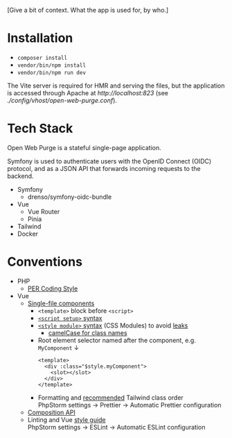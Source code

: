 [Give a bit of context. What the app is used for, by who.]

# Installation

- `composer install`
- `vendor/bin/npm install`
- `vendor/bin/npm run dev`

The Vite server is required for HMR and serving the files, but the application is accessed through Apache at _http://localhost:823_ (see _./config/vhost/open-web-purge.conf_).

# Tech Stack

Open Web Purge is a stateful single-page application.

Symfony is used to authenticate users with the OpenID Connect (OIDC) protocol, and as a JSON API that forwards incoming requests to the backend.

- Symfony
  - drenso/symfony-oidc-bundle
- Vue
  - Vue Router
  - Pinia
- Tailwind
- Docker

# Conventions

- PHP
  - [PER Coding Style](https://www.php-fig.org/per/coding-style/)
- Vue
  - [Single-file components](https://vuejs.org/guide/scaling-up/sfc.html#single-file-components)
    - `<template>` block before `<script>`
    - [`<script setup>` syntax](https://vuejs.org/api/sfc-script-setup.html#script-setup)
    - [`<style module>` syntax](https://vuejs.org/api/sfc-css-features.html#css-modules) (CSS Modules) to avoid [leaks](https://github.com/vuejs/vue-loader/issues/957)
      - [camelCase for class names](https://github.com/css-modules/css-modules/blob/master/docs/naming.md)
    - Root element selector named after the component, e.g.  
      `MyComponent` ↓
      ```vue
      <template>
        <div :class="$style.myComponent">
          <slot></slot>
        </div>
      </template>
      ```
    - Formatting and [recommended](https://github.com/tailwindlabs/prettier-plugin-tailwindcss) Tailwind class order  
      PhpStorm settings → Prettier → Automatic Prettier configuration
  - [Composition API](https://vuejs.org/guide/typescript/composition-api.html)
  - Linting and Vue [style guide](https://vuejs.org/style-guide)  
    PhpStorm settings → ESLint → Automatic ESLint configuration
